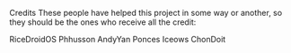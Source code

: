Credits
These people have helped this project in some way or another, so they should be the ones who receive all the credit:

RiceDroidOS
Phhusson
AndyYan
Ponces
Iceows
ChonDoit
